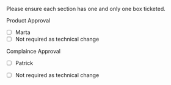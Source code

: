 Please ensure each section has one and only one box ticketed.

Product Approval
* [ ] Marta
* [ ] Not required as technical change

Complaince Approval
* [ ] Patrick
* [ ] Not required as technical change


